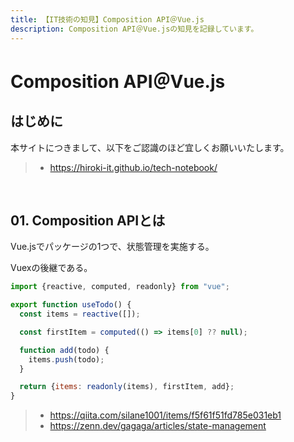 ```yaml
---
title: 【IT技術の知見】Composition API＠Vue.js
description: Composition API＠Vue.jsの知見を記録しています。
---
```


# Composition API＠Vue.js

## はじめに

本サイトにつきまして、以下をご認識のほど宜しくお願いいたします。

> - https://hiroki-it.github.io/tech-notebook/

<br>

## 01. Composition APIとは

Vue.jsでパッケージの1つで、状態管理を実施する。

Vuexの後継である。

```javascript
import {reactive, computed, readonly} from "vue";

export function useTodo() {
  const items = reactive([]);

  const firstItem = computed(() => items[0] ?? null);

  function add(todo) {
    items.push(todo);
  }

  return {items: readonly(items), firstItem, add};
}
```

> - https://qiita.com/silane1001/items/f5f61f51fd785e031eb1
> - https://zenn.dev/gagaga/articles/state-management

<br>
